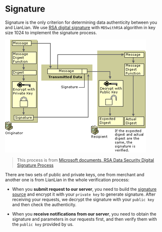 # Signature

Signature is the only criterion for determining data authenticity between you and LianLian. We use [RSA digital signature](https://en.wikipedia.org/wiki/RSA_(cryptosystem)) with ```MD5withRSA``` algorithm in key size 1024 to implement the signature process.

![RSA Data Security Digital Signature Process](../assests/image-rsa-process.png)

> This process is from [Microsoft documents, RSA Data Security Digital Signature Process][1]

[1]: https://docs.microsoft.com/en-us/previous-versions/windows/it-pro/windows-2000-server/cc962021(v%3dtechnet.10)#rsa-data-security-digital-signature-process

There are two sets of public and private keys, one from merchant and another one is from LianLian in the whole verification process:

* When you **submit request to our server**, you need to build the [signature source](#signature-source) and encrypt it with your ```private key``` to generate signature. After receiving your requests, we decrypt the signature with your ```public key``` and then check the authenticity. 

* When you **receive notifications from our server**, you need to obtain the signature and parameters in our requests first, and then verify them with the ```public key``` provided by us.
